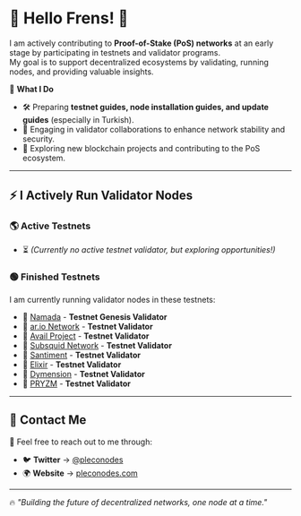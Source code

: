 # 👾 Hello Frens! 🧪

I am actively contributing to **Proof-of-Stake (PoS) networks** at an early stage by participating in testnets and validator programs.  
My goal is to support decentralized ecosystems by validating, running nodes, and providing valuable insights.

📌 **What I Do**
- 🛠️ Preparing **testnet guides, node installation guides, and update guides** (especially in Turkish).
- 🔗 Engaging in validator collaborations to enhance network stability and security.
- 🚀 Exploring new blockchain projects and contributing to the PoS ecosystem.

---

## ⚡ I Actively Run Validator Nodes

### 🌎 Active Testnets
- ⏳ *(Currently no active testnet validator, but exploring opportunities!)*

### 🟢 Finished Testnets  
I am currently running validator nodes in these testnets:

- 🔴 [Namada](https://namada.net) - **Testnet Genesis Validator**
- 🔴 [ar.io Network](https://ar.io) - **Testnet Validator**
- 🔴 [Avail Project](https://www.availproject.org) - **Testnet Validator**
- 🔴 [Subsquid Network](https://subsquid.io) - **Testnet Validator**
- 🔴 [Santiment](https://sanr.network/) - **Testnet Validator**
- 🔴 [Elixir](https://elixir.finance) - **Testnet Validator**
- 🔴 [Dymension](https://dymension.xyz) - **Testnet Validator**
- 🔴 [PRYZM](https://pryzm.zone) - **Testnet Validator**
---

## 📡 Contact Me
📩 Feel free to reach out to me through:

- 🐦 **Twitter** → [@pleconodes](https://twitter.com/pleconodes)  
- 🌍 **Website** → [pleconodes.com](https://pleconodes.com)  

---

🔥 _"Building the future of decentralized networks, one node at a time."_  

